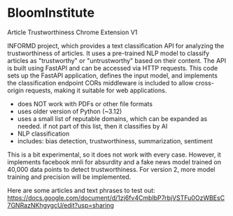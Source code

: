 # BloomInstitute
Article Trustworthiness Chrome Extension V1

INFORMD project, which provides a text classification API for analyzing the trustworthiness of articles.
It uses a pre-trained NLP model to classify articles as "trustworthy" or "untrustworthy" based on their content.
The API is built using FastAPI and can be accessed via HTTP requests.
This code sets up the FastAPI application, defines the input model, and implements the classification endpoint
CORs middleware is included to allow cross-origin requests, making it suitable for web applications.

- does NOT work with PDFs or other file formats
- uses older version of Python (~3.12)
- uses a small list of reputable domains, which can be expanded as needed. if not part of this list, then it classifies by AI
- NLP classification
- includes: bias detection, trustworthiness, summarization, sentiment

This is a bit experimental, so it does not work with every case. However, it implements facebook mnli for absurdity and a fake news model trained on 40,000 data points to detect trustworthiness. For version 2, more model training and precision will be implemented. 

Here are some articles and text phrases to test out:
https://docs.google.com/document/d/1zj6fv4CmbIbP7rbjVSTFu0OzWBEsC7GNRazNKhgygcU/edit?usp=sharing
